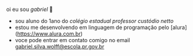 oi eu sou *gabriel* 👋
- sou aluno do 1ano do _colégio estadual professor custódio netto_
- estou me desenvolvendo em linguagem de programaçâo pelo [alura] (https://www.alura.com.br)
- voce pode entrar em contato comigo no email gabriel.silva.wolff@escola.pr.gov.br
